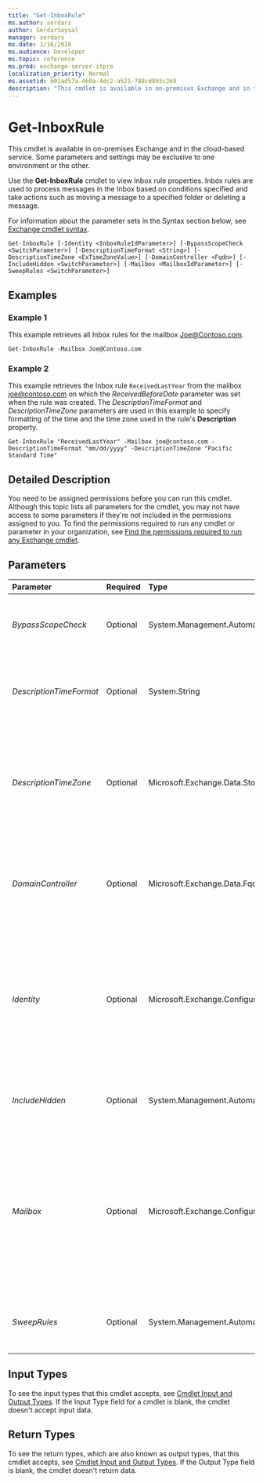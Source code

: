 ```yaml
---
title: "Get-InboxRule"
ms.author: serdars
author: SerdarSoysal
manager: serdars
ms.date: 1/16/2018
ms.audience: Developer
ms.topic: reference
ms.prod: exchange-server-itpro
localization_priority: Normal
ms.assetid: b02ad57a-460a-4dc2-a521-788cd893c269
description: "This cmdlet is available in on-premises Exchange and in the cloud-based service. Some parameters and settings may be exclusive to one environment or the other."
---
```


# Get-InboxRule

This cmdlet is available in on-premises Exchange and in the cloud-based service. Some parameters and settings may be exclusive to one environment or the other. 
  
Use the **Get-InboxRule** cmdlet to view Inbox rule properties. Inbox rules are used to process messages in the Inbox based on conditions specified and take actions such as moving a message to a specified folder or deleting a message.
  
For information about the parameter sets in the Syntax section below, see [Exchange cmdlet syntax](https://technet.microsoft.com/library/bb123552.aspx). 
  
```
Get-InboxRule [-Identity <InboxRuleIdParameter>] [-BypassScopeCheck <SwitchParameter>] [-DescriptionTimeFormat <String>] [-DescriptionTimeZone <ExTimeZoneValue>] [-DomainController <Fqdn>] [-IncludeHidden <SwitchParameter>] [-Mailbox <MailboxIdParameter>] [-SweepRules <SwitchParameter>]

```

## Examples
<a name="Examples"> </a>

### Example 1

This example retrieves all Inbox rules for the mailbox Joe@Contoso.com.
  
```
Get-InboxRule -Mailbox Joe@Contoso.com
```

### Example 2

This example retrieves the Inbox rule  `ReceivedLastYear` from the mailbox joe@contoso.com on which the _ReceivedBeforeDate_ parameter was set when the rule was created. The _DescriptionTimeFormat_ and _DescriptionTimeZone_ parameters are used in this example to specify formatting of the time and the time zone used in the rule's **Description** property.
  
```
Get-InboxRule "ReceivedLastYear" -Mailbox joe@contoso.com -DescriptionTimeFormat "mm/dd/yyyy" -DescriptionTimeZone "Pacific Standard Time"
```

## Detailed Description
<a name="DetailedDescription"> </a>

You need to be assigned permissions before you can run this cmdlet. Although this topic lists all parameters for the cmdlet, you may not have access to some parameters if they're not included in the permissions assigned to you. To find the permissions required to run any cmdlet or parameter in your organization, see [Find the permissions required to run any Exchange cmdlet](https://technet.microsoft.com/library/mt432940.aspx).
  
## Parameters
<a name="DetailedDescription"> </a>

|**Parameter**|**Required**|**Type**|**Description**|
|:-----|:-----|:-----|:-----|
| _BypassScopeCheck_ <br/> |Optional  <br/> |System.Management.Automation.SwitchParameter  <br/> |The _BypassScopeCheck_ switch specifies whether to bypass the scope check for the user that's running the command. You don't need to specify a value with this switch. <br/> |
| _DescriptionTimeFormat_ <br/> |Optional  <br/> |System.String  <br/> |The _DescriptionTimeFormat_ parameter specifies the format for time values in the rule description. For example: <br/> _mm/dd/yyyy_, where _mm_ is the 2-digit month, _dd_ is the 2-digit day, and _yyyy_ is the 4-digit year. <br/> |
| _DescriptionTimeZone_ <br/> |Optional  <br/> |Microsoft.Exchange.Data.Storage.Management.ExTimeZoneValue  <br/> |The _DescriptionTimeZone_ parameter specifies time zone that's used for time values in the rule description. <br/> A valid value for this parameter is a supported time zone key name (for example,  `"Pacific Standard Time"`).  <br/> To see the available values, run the following command:  `$TimeZone = Get-ChildItem "HKLM:\Software\Microsoft\Windows NT\CurrentVersion\Time zones" | foreach {Get-ItemProperty $_.PSPath}; $TimeZone | sort Display | Format-Table -Auto PSChildname,Display` <br/> If the value contains spaces, enclose the value in quotation marks ("). The default value is the time zone setting of the Exchange server.  <br/> |
| _DomainController_ <br/> |Optional  <br/> |Microsoft.Exchange.Data.Fqdn  <br/> |This parameter is available only in on-premises Exchange.  <br/> The _DomainController_ parameter specifies the domain controller that's used by this cmdlet to read data from or write data to Active Directory. You identify the domain controller by its fully qualified domain name (FQDN). For example, `dc01.contoso.com`.  <br/> |
| _Identity_ <br/> |Optional  <br/> |Microsoft.Exchange.Configuration.Tasks.InboxRuleIdParameter  <br/> | The _Identity_ parameter specifies the Inbox rule that you want to view. You can use any value that uniquely identifies the rule. For example: <br/>  Name <br/> **RuleIdentity** property (for example, `16752869479666417665`).  <br/>  Exchange Online: `<mailbox alias>\<RuleIdentity>` (for example, `rzaher\16752869479666417665`.  <br/>  On-premises Exchange: `<mailbox canonical name>\<RuleIdentity>` (for example, `contoso.com/Users/Rick Zaher\16752869479666417665`.  <br/> |
| _IncludeHidden_ <br/> |Optional  <br/> |System.Management.Automation.SwitchParameter  <br/> |This parameter is available only in on-premises Exchange.  <br/> The _IncludeHidden_ switch specifies whether to include hidden Inbox rules in the results. You don't need to specify a value with this switch. <br/> |
| _Mailbox_ <br/> |Optional  <br/> |Microsoft.Exchange.Configuration.Tasks.MailboxIdParameter  <br/> | The _Mailbox_ parameter specifies the mailbox that contains the Inbox rule. You can use any value that uniquely identifies the mailbox. <br/>  For example: <br/>  Name <br/>  Display name <br/>  Alias <br/>  Distinguished name (DN) <br/>  Canonical DN <br/> _\<domain name\>_\ _\<account name\>_ <br/>  Email address <br/>  GUID <br/> **LegacyExchangeDN** <br/> **SamAccountName** <br/>  User ID or user principal name (UPN) <br/> |
| _SweepRules_ <br/> |Optional  <br/> |System.Management.Automation.SwitchParameter  <br/> |The _SweepRules_ switch specifies whether to return only Sweep rules in the results. You don't need to specify a value with this switch. <br/> Sweep rules run at regular intervals to help keep your Inbox clean.  <br/> |
   
## Input Types
<a name="InputTypes"> </a>

To see the input types that this cmdlet accepts, see [Cmdlet Input and Output Types](http://go.microsoft.com/fwlink/p/?linkId=616387). If the Input Type field for a cmdlet is blank, the cmdlet doesn't accept input data. 
  
## Return Types
<a name="ReturnTypes"> </a>

To see the return types, which are also known as output types, that this cmdlet accepts, see [Cmdlet Input and Output Types](http://go.microsoft.com/fwlink/p/?linkId=616387). If the Output Type field is blank, the cmdlet doesn't return data. 
  

